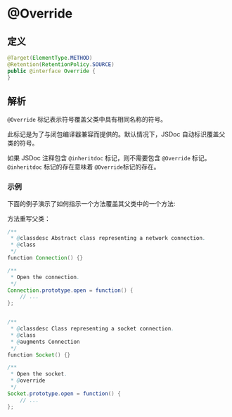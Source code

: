 # @Override

## 定义

```java
@Target(ElementType.METHOD)
@Retention(RetentionPolicy.SOURCE)
public @interface Override {
}
```

## 解析

`@Override` 标记表示符号覆盖父类中具有相同名称的符号。

此标记是为了与闭包编译器兼容而提供的。默认情况下，JSDoc 自动标识覆盖父类的符号。

如果 JSDoc 注释包含 `@inheritdoc` 标记，则不需要包含 `@Override` 标记。`@inheritdoc` 标记的存在意味着 `@Override`标记的存在。

### 示例

下面的例子演示了如何指示一个方法覆盖其父类中的一个方法:

方法重写父类：

```java
/**
 * @classdesc Abstract class representing a network connection.
 * @class
 */
function Connection() {}

/**
 * Open the connection.
 */
Connection.prototype.open = function() {
    // ...
};


/**
 * @classdesc Class representing a socket connection.
 * @class
 * @augments Connection
 */
function Socket() {}

/**
 * Open the socket.
 * @override
 */
Socket.prototype.open = function() {
    // ...
};
```



